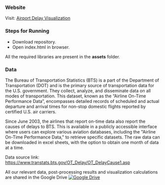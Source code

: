 ### Website

Visit: [Airport Delay Visualization](https://ykamoji.github.io/airport-delay-analysis/)

### Steps for Running

- Download repository.
- Open index.html in browser.

All the required libraries are present in the **assets** folder.

### Data

The Bureau of Transportation Statistics (BTS) is a part of the Department of Transportation (DOT) and is the primary source of transportation data for the U.S. government. They collect, analyze, and disseminate data on all modes of transportation. This dataset, known as the “Airline On-Time Performance Data”, encompasses detailed records of scheduled and actual departure and arrival times for non-stop domestic flights reported by certified U.S. air carriers. 

Since June 2003, the airlines that report on-time data also report the causes of delays to BTS. This is available in a publicly accessible interface where users can explore various aviation databases, including the "Airline On-Time Performance Data," to retrieve specific datasets. The raw data can be downloaded in excel sheets, with the option to obtain one month of data at a time.

Data source link: https://www.transtats.bts.gov/OT_Delay/OT_DelayCause1.asp

All our relevant data, post-processing results and visualization calculations are shared in the Google Drive [![Google Drive](https://kstatic.googleusercontent.com/files/d57b24106c34c7e50ef3d98423b94ddaf35ad2da73a9b9d4d12f52dbb9dd4c08c2957f6255ab8690d5ef0b32cff8287e09577d05e479d263e872160c4c9e8363)](https://drive.google.com/drive/folders/1eu0YRwYD_EdrSekpSoyEn7fc9JcEkizf?usp=sharing)






